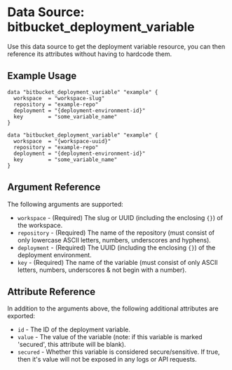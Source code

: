 # Data Source: bitbucket_deployment_variable
Use this data source to get the deployment variable resource, you can then reference its attributes without having to hardcode them.

## Example Usage
```hcl
data "bitbucket_deployment_variable" "example" {
  workspace  = "workspace-slug"
  repository = "example-repo"
  deployment = "{deployment-environment-id}"
  key        = "some_variable_name"
}
```
```hcl
data "bitbucket_deployment_variable" "example" {
  workspace  = "{workspace-uuid}"
  repository = "example-repo"
  deployment = "{deployment-environment-id}"
  key        = "some_variable_name"
}
```

## Argument Reference
The following arguments are supported:
* `workspace` - (Required) The slug or UUID (including the enclosing `{}`) of the workspace.
* `repository` - (Required) The name of the repository (must consist of only lowercase ASCII letters, numbers, underscores and hyphens).
* `deployment` - (Required) The UUID (including the enclosing `{}`) of the deployment environment.
* `key` - (Required) The name of the variable (must consist of only ASCII letters, numbers, underscores & not begin with a number).

## Attribute Reference
In addition to the arguments above, the following additional attributes are exported:
* `id` - The ID of the deployment variable.
* `value` - The value of the variable (note: if this variable is marked 'secured', this attribute will be blank).
* `secured` - Whether this variable is considered secure/sensitive. If true, then it's value will not be exposed in any logs or API requests.
